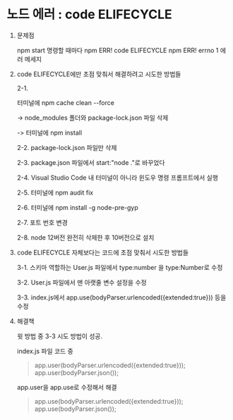 # 노드 에러 : code ELIFECYCLE 

1. 문제점
   
    npm start 명령할 때마다 npm ERR! code ELIFECYCLE  npm ERR! errno 1 에러 메세지

2. code ELIFECYCLE에만 초점 맞춰서 해결하려고 시도한 방법들
 
   2-1. 
      
      터미널에 npm cache clean --force 

      ->  node_modules 폴더와 package-lock.json 파일 삭제 
    
      -> 터미널에 npm install 

   2-2. package-lock.json 파일만 삭제
   
   2-3. package.json 파일에서 start:"node ."로 바꾸었다

   2-4. Visual Studio Code 내 터미널이 아니라 윈도우 명령 프롬프트에서 실행

   2-5. 터미널에 npm audit fix
   
   2-6. 터미널에 npm install -g node-pre-gyp
   
   2-7. 포트 번호 변경
   
   2-8. node 12버전 완전히 삭제한 후 10버전으로 설치

3. code ELIFECYCLE 자체보다는 코드에 초점 맞춰서 시도한 방법들
 
   3-1. 스키마 역할하는 User.js 파일에서 type:number 을 type:Number로 수정

   3-2. User.js 파일에서 맨 아랫줄 변수 설정을 수정

   3-3. index.js에서 app.use(bodyParser.urlencoded({extended:true})) 등을 수정

4. 해결책
  
   윗 방법 중 3-3 시도 방법이 성공. 
  
   index.js 파일 코드 중

   >app.user(bodyParser.urlencoded({extended:true}));
   >app.user(bodyParser.json());

   app.user을 app.use로 수정해서 해결

   >app.use(bodyParser.urlencoded({extended:true}));
   >app.use(bodyParser.json());
